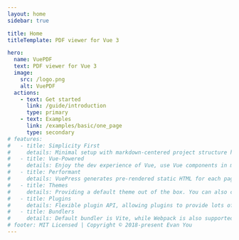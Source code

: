 ```yaml
---
layout: home
sidebar: true

title: Home
titleTemplate: PDF viewer for Vue 3

hero:
  name: VuePDF
  text: PDF viewer for Vue 3
  image:
    src: /logo.png
    alt: VuePDF
  actions:
    - text: Get started
      link: /guide/introduction
      type: primary
    - text: Examples
      link: /examples/basic/one_page
      type: secondary
# features:
#   - title: Simplicity First
#     details: Minimal setup with markdown-centered project structure helps you focus on writing.
#   - title: Vue-Powered
#     details: Enjoy the dev experience of Vue, use Vue components in markdown, and develop custom themes with Vue.
#   - title: Performant
#     details: VuePress generates pre-rendered static HTML for each page, and runs as an SPA once a page is loaded.
#   - title: Themes
#     details: Providing a default theme out of the box. You can also choose a community theme or create your own one.
#   - title: Plugins
#     details: Flexible plugin API, allowing plugins to provide lots of plug-and-play features for your site.
#   - title: Bundlers
#     details: Default bundler is Vite, while Webpack is also supported. Choose the one you like!
# footer: MIT Licensed | Copyright © 2018-present Evan You
---
```

<!-- 
<ClientOnly>
  <OnePage />
</ClientOnly> -->

